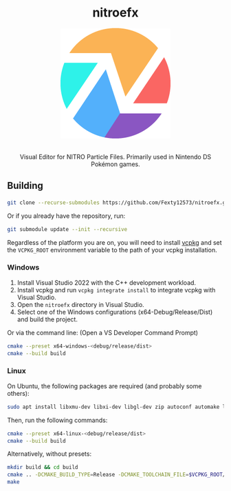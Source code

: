 <div align="center">
    <h1>nitroefx</h1>
    <img src="data/nitroefx.png" width=256>
    <br></br>
    <p>Visual Editor for NITRO Particle Files. Primarily used in Nintendo DS Pokémon games.</p>
</div>

## Building
```bash
git clone --recurse-submodules https://github.com/Fexty12573/nitroefx.git
```
Or if you already have the repository, run:
```bash
git submodule update --init --recursive
```

Regardless of the platform you are on, you will need to install [vcpkg](https://github.com/microsoft/vcpkg) and set the `VCPKG_ROOT` environment variable to the path of your vcpkg installation.

### Windows
1. Install Visual Studio 2022 with the C++ development workload.
2. Install vcpkg and run `vcpkg integrate install` to integrate vcpkg with Visual Studio.
3. Open the `nitroefx` directory in Visual Studio.
4. Select one of the Windows configurations (x64-Debug/Release/Dist) and build the project.

Or via the command line: (Open a VS Developer Command Prompt)
```bash
cmake --preset x64-windows-<debug/release/dist>
cmake --build build
```

### Linux
On Ubuntu, the following packages are required (and probably some others):
```bash
sudo apt install libxmu-dev libxi-dev libgl-dev zip autoconf automake libtool pkg-config libglu1-mesa-dev
```

Then, run the following commands:
```bash
cmake --preset x64-linux-<debug/release/dist>
cmake --build build
```
Alternatively, without presets:
```bash
mkdir build && cd build
cmake .. -DCMAKE_BUILD_TYPE=Release -DCMAKE_TOOLCHAIN_FILE=$VCPKG_ROOT/scripts/buildsystems/vcpkg.cmake -DVCPKG_TARGET_TRIPLET=x64-linux -G "Unix Makefiles"
make
```
